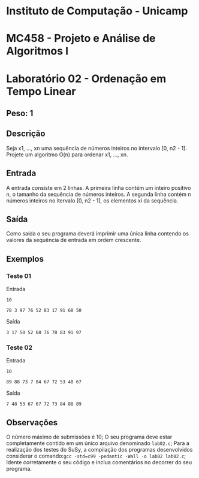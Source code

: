 # Instituto de Computação - Unicamp
# MC458 - Projeto e Análise de Algoritmos I
# Laboratório 02 - Ordenação em Tempo Linear

## Peso: 1

## Descrição
Seja x1, ..., xn uma sequência de números inteiros no intervalo [0, n2 - 1]. Projete um algoritmo O(n) para ordenar x1, ..., xn.

## Entrada
A entrada consiste em 2 linhas. A primeira linha contém um inteiro positivo n, o tamanho da sequência de números inteiros. A segunda linha contém n números inteiros no itervalo [0, n2 - 1], os elementos xi da sequência.

## Saída
Como saída o seu programa deverá imprimir uma única linha contendo os valores da sequência de entrada em ordem crescente.

## Exemplos
### Teste 01
Entrada

`10`

`78 3 97 76 52 83 17 91 68 50`

Saída

`3 17 50 52 68 76 78 83 91 97`


### Teste 02
Entrada

`10`

`89 88 73 7 84 67 72 53 48 67`

Saída

`7 48 53 67 67 72 73 84 88 89`


## Observações
O número máximo de submissões é 10;
O seu programa deve estar completamente contido em um único arquivo denominado `lab02.c`;
Para a realização dos testes do SuSy, a compilação dos programas desenvolvidos considerar o comando:`gcc -std=c99 -pedantic -Wall -o lab02 lab02.c`;
Idente corretamente o seu código e inclua comentários no decorrer do seu programa.
